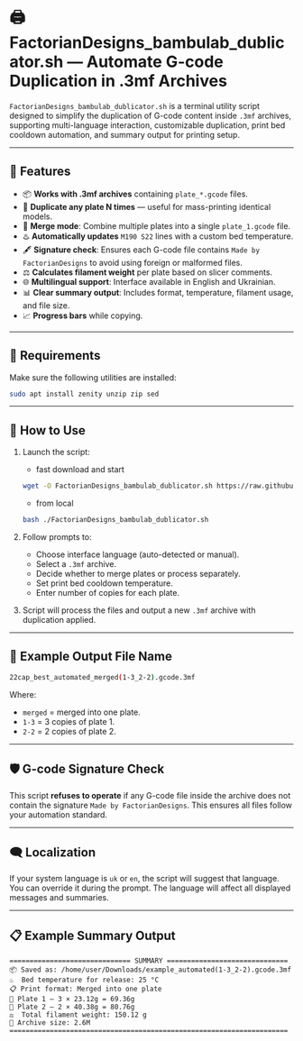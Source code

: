 # 🖨️ FactorianDesigns_bambulab_dublicator.sh — Automate G-code Duplication in .3mf Archives

`FactorianDesigns_bambulab_dublicator.sh` is a terminal utility script designed to simplify the duplication of G-code content inside `.3mf` archives, supporting multi-language interaction, customizable duplication, print bed cooldown automation, and summary output for printing setup.

---

## 🌟 Features

- 📦 **Works with .3mf archives** containing `plate_*.gcode` files.
- 🔁 **Duplicate any plate N times** — useful for mass-printing identical models.
- 🔗 **Merge mode**: Combine multiple plates into a single `plate_1.gcode` file.
- ♨️ **Automatically updates** `M190 S22` lines with a custom bed temperature.
- 🖋️ **Signature check**: Ensures each G-code file contains `Made by FactorianDesigns` to avoid using foreign or malformed files.
- ⚖️ **Calculates filament weight** per plate based on slicer comments.
- 🌐 **Multilingual support**: Interface available in English and Ukrainian.
- 📊 **Clear summary output**: Includes format, temperature, filament usage, and file size.
- 📈 **Progress bars** while copying.

---

## 🔧 Requirements

Make sure the following utilities are installed:

```bash
sudo apt install zenity unzip zip sed
```

---

## 🚀 How to Use

1. Launch the script:
   - fast download and start
   ```bash
   wget -O FactorianDesigns_bambulab_dublicator.sh https://raw.githubusercontent.com/gryniv/bambulab/main/FactorianDesigns/FactorianDesigns_bambulab_dublicator.sh && bash ./FactorianDesigns_bambulab_dublicator.sh
   ```
   - from local
   ```bash
   bash ./FactorianDesigns_bambulab_dublicator.sh
   ```
2. Follow prompts to:

   - Choose interface language (auto-detected or manual).
   - Select a `.3mf` archive.
   - Decide whether to merge plates or process separately.
   - Set print bed cooldown temperature.
   - Enter number of copies for each plate.

3. Script will process the files and output a new `.3mf` archive with duplication applied.

---

## 📁 Example Output File Name

```bash
22cap_best_automated_merged(1-3_2-2).gcode.3mf
```

Where:

- `merged` = merged into one plate.
- `1-3` = 3 copies of plate 1.
- `2-2` = 2 copies of plate 2.

---

## 🛡️ G-code Signature Check

This script **refuses to operate** if any G-code file inside the archive does not contain the signature `Made by FactorianDesigns`. This ensures all files follow your automation standard.

---

## 🗨️ Localization

If your system language is `uk` or `en`, the script will suggest that language. You can override it during the prompt. The language will affect all displayed messages and summaries.

---

## 📋 Example Summary Output

```
============================== SUMMARY ==============================
📦 Saved as: /home/user/Downloads/example_automated(1-3_2-2).gcode.3mf
♨️  Bed temperature for release: 25 °C
📋 Print format: Merged into one plate
🧩 Plate 1 – 3 × 23.12g = 69.36g
🧩 Plate 2 – 2 × 40.38g = 80.76g
⚖️  Total filament weight: 150.12 g
📏 Archive size: 2.6M
=====================================================================
```

